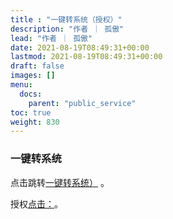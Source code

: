 ```yaml
---
title : "一键转系统（授权）"
description: "作者 ｜ 孤傲"
lead: "作者 ｜ 孤傲"
date: 2021-08-19T08:49:31+00:00
lastmod: 2021-08-19T08:49:31+00:00
draft: false 
images: []
menu:
  docs:
    parent: "public_service"
toc: true
weight: 830
---
```


### 一键转系统

点击跳转[一键转系统）](https://skin-api-en.gushao.club/co) 。

授权[点击：](https://skin.gushao.club/docs/public_service/)。
